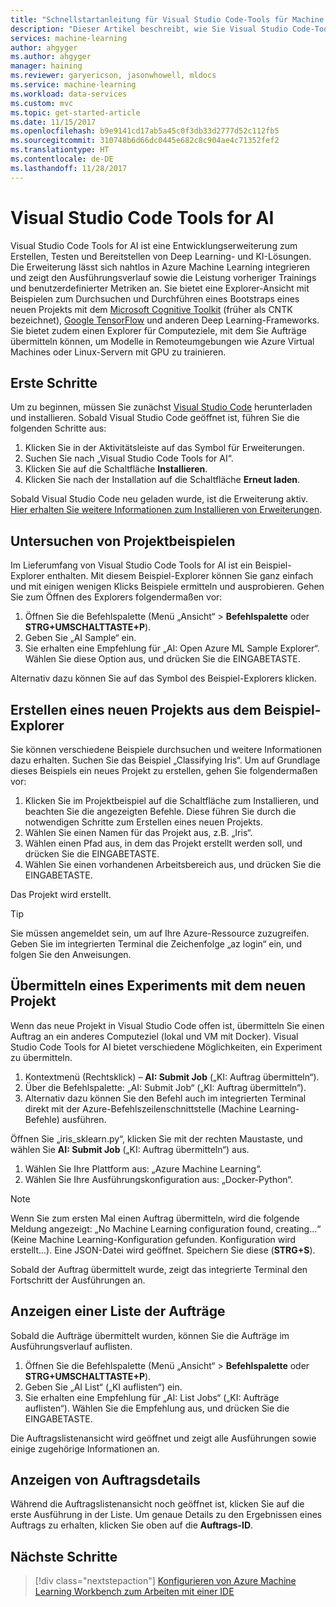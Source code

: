 ```yaml
---
title: "Schnellstartanleitung für Visual Studio Code-Tools für Machine Learning in Azure | Microsoft-Dokumentation"
description: "Dieser Artikel beschreibt, wie Sie Visual Studio Code-Tools für Machine Learning verwenden, um ein Experiment zu erstellen, das Modell zu trainieren und einen Webdienst zu operationalisieren."
services: machine-learning
author: ahgyger
ms.author: ahgyger
manager: haining
ms.reviewer: garyericson, jasonwhowell, mldocs
ms.service: machine-learning
ms.workload: data-services
ms.custom: mvc
ms.topic: get-started-article
ms.date: 11/15/2017
ms.openlocfilehash: b9e9141cd17ab5a45c0f3db33d2777d52c112fb5
ms.sourcegitcommit: 310748b6d66dc0445e682c8c904ae4c71352fef2
ms.translationtype: HT
ms.contentlocale: de-DE
ms.lasthandoff: 11/28/2017
---
```

# <a name="visual-studio-code-tools-for-ai"></a>Visual Studio Code Tools for AI
Visual Studio Code Tools for AI ist eine Entwicklungserweiterung zum Erstellen, Testen und Bereitstellen von Deep Learning- und KI-Lösungen. Die Erweiterung lässt sich nahtlos in Azure Machine Learning integrieren und zeigt den Ausführungsverlauf sowie die Leistung vorheriger Trainings und benutzerdefinierter Metriken an. Sie bietet eine Explorer-Ansicht mit Beispielen zum Durchsuchen und Durchführen eines Bootstraps eines neuen Projekts mit dem [Microsoft Cognitive Toolkit](http://www.microsoft.com/en-us/cognitive-toolkit) (früher als CNTK bezeichnet), [Google TensorFlow](https://www.tensorflow.org) und anderen Deep Learning-Frameworks. Sie bietet zudem einen Explorer für Computeziele, mit dem Sie Aufträge übermitteln können, um Modelle in Remoteumgebungen wie Azure Virtual Machines oder Linux-Servern mit GPU zu trainieren. 
 
## <a name="getting-started"></a>Erste Schritte 
Um zu beginnen, müssen Sie zunächst [Visual Studio Code](https://code.visualstudio.com/Download) herunterladen und installieren. Sobald Visual Studio Code geöffnet ist, führen Sie die folgenden Schritte aus:
1. Klicken Sie in der Aktivitätsleiste auf das Symbol für Erweiterungen. 
2. Suchen Sie nach „Visual Studio Code Tools for AI“. 
3. Klicken Sie auf die Schaltfläche **Installieren**. 
4. Klicken Sie nach der Installation auf die Schaltfläche **Erneut laden**. 

Sobald Visual Studio Code neu geladen wurde, ist die Erweiterung aktiv. [Hier erhalten Sie weitere Informationen zum Installieren von Erweiterungen](https://code.visualstudio.com/docs/editor/extension-gallery).

## <a name="exploring-project-samples"></a>Untersuchen von Projektbeispielen
Im Lieferumfang von Visual Studio Code Tools for AI ist ein Beispiel-Explorer enthalten. Mit diesem Beispiel-Explorer können Sie ganz einfach und mit einigen wenigen Klicks Beispiele ermitteln und ausprobieren. Gehen Sie zum Öffnen des Explorers folgendermaßen vor:   
1. Öffnen Sie die Befehlspalette (Menü „Ansicht“ > **Befehlspalette** oder **STRG+UMSCHALTTASTE+P**).
2. Geben Sie „AI Sample“ ein. 
3. Sie erhalten eine Empfehlung für „AI: Open Azure ML Sample Explorer“. Wählen Sie diese Option aus, und drücken Sie die EINGABETASTE. 

Alternativ dazu können Sie auf das Symbol des Beispiel-Explorers klicken.

## <a name="creating-a-new-project-from-the-sample-explorer"></a>Erstellen eines neuen Projekts aus dem Beispiel-Explorer 
Sie können verschiedene Beispiele durchsuchen und weitere Informationen dazu erhalten. Suchen Sie das Beispiel „Classifying Iris“. Um auf Grundlage dieses Beispiels ein neues Projekt zu erstellen, gehen Sie folgendermaßen vor:
1. Klicken Sie im Projektbeispiel auf die Schaltfläche zum Installieren, und beachten Sie die angezeigten Befehle. Diese führen Sie durch die notwendigen Schritte zum Erstellen eines neuen Projekts. 
2. Wählen Sie einen Namen für das Projekt aus, z.B. „Iris“.
3. Wählen einen Pfad aus, in dem das Projekt erstellt werden soll, und drücken Sie die EINGABETASTE. 
4. Wählen Sie einen vorhandenen Arbeitsbereich aus, und drücken Sie die EINGABETASTE.

Das Projekt wird erstellt.

> [!TIP]
> Sie müssen angemeldet sein, um auf Ihre Azure-Ressource zuzugreifen. Geben Sie im integrierten Terminal die Zeichenfolge „az login“ ein, und folgen Sie den Anweisungen. 

## <a name="submitting-experiment-with-the-new-project"></a>Übermitteln eines Experiments mit dem neuen Projekt
Wenn das neue Projekt in Visual Studio Code offen ist, übermitteln Sie einen Auftrag an ein anderes Computeziel (lokal und VM mit Docker).
Visual Studio Code Tools for AI bietet verschiedene Möglichkeiten, ein Experiment zu übermitteln. 
1. Kontextmenü (Rechtsklick) – **AI: Submit Job** („KI: Auftrag übermitteln“).
2. Über die Befehlspalette: „AI: Submit Job“ („KI: Auftrag übermitteln“).
3. Alternativ dazu können Sie den Befehl auch im integrierten Terminal direkt mit der Azure-Befehlszeilenschnittstelle (Machine Learning-Befehle) ausführen.

Öffnen Sie „iris_sklearn.py“, klicken Sie mit der rechten Maustaste, und wählen Sie **AI: Submit Job** („KI: Auftrag übermitteln“) aus.
1. Wählen Sie Ihre Plattform aus: „Azure Machine Learning“.
2. Wählen Sie Ihre Ausführungskonfiguration aus: „Docker-Python“.

> [!NOTE]
> Wenn Sie zum ersten Mal einen Auftrag übermitteln, wird die folgende Meldung angezeigt: „No Machine Learning configuration found, creating...“ (Keine Machine Learning-Konfiguration gefunden. Konfiguration wird erstellt...). Eine JSON-Datei wird geöffnet. Speichern Sie diese (**STRG+S**).

Sobald der Auftrag übermittelt wurde, zeigt das integrierte Terminal den Fortschritt der Ausführungen an. 

## <a name="view-list-of-jobs"></a>Anzeigen einer Liste der Aufträge
Sobald die Aufträge übermittelt wurden, können Sie die Aufträge im Ausführungsverlauf auflisten.
1. Öffnen Sie die Befehlspalette (Menü „Ansicht“ > **Befehlspalette** oder **STRG+UMSCHALTTASTE+P**).
2. Geben Sie „AI List“ („KI auflisten“) ein.
3. Sie erhalten eine Empfehlung für „AI: List Jobs“ („KI: Aufträge auflisten“). Wählen Sie die Empfehlung aus, und drücken Sie die EINGABETASTE.

Die Auftragslistenansicht wird geöffnet und zeigt alle Ausführungen sowie einige zugehörige Informationen an.

## <a name="view-job-details"></a>Anzeigen von Auftragsdetails
Während die Auftragslistenansicht noch geöffnet ist, klicken Sie auf die erste Ausführung in der Liste.
Um genaue Details zu den Ergebnissen eines Auftrags zu erhalten, klicken Sie oben auf die **Auftrags-ID**. 

## <a name="next-steps"></a>Nächste Schritte
> [!div class="nextstepaction"]
> [Konfigurieren von Azure Machine Learning Workbench zum Arbeiten mit einer IDE](./how-to-configure-your-IDE.md)
